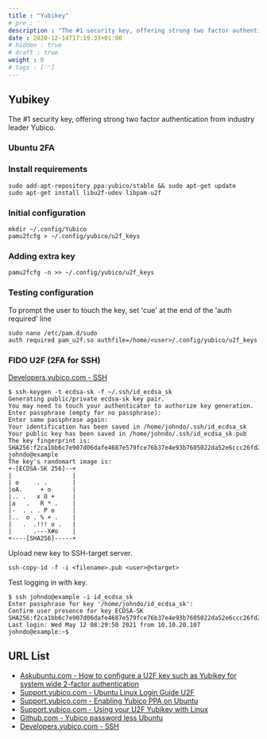 ```yaml
---
title : "Yubikey"
# pre : ' '
description : "The #1 security key, offering strong two factor authentication from industry leader Yubico."
date : 2020-12-14T17:19:33+01:00
# hidden : true
# draft : true
weight : 0
# tags : ['']
---
```


## Yubikey

The #1 security key, offering strong two factor authentication from industry leader Yubico.

### Ubuntu 2FA

### Install requirements

```plain
sudo add-apt-repository ppa:yubico/stable && sudo apt-get update
sudo apt-get install libu2f-udev libpam-u2f
```

### Initial configuration

```plain
mkdir ~/.config/Yubico
pamu2fcfg > ~/.config/yubico/u2f_keys
```

### Adding extra key

```plain
pamu2fcfg -n >> ~/.config/yubico/u2f_keys
```

### Testing configuration

To prompt the user to touch the key, set 'cue' at the end of the 'auth required' line

```plain
sudo nano /etc/pam.d/sudo
auth required pam_u2f.so authfile=/home/<user>/.config/yubico/u2f_keys
```

### FIDO U2F (2FA for SSH)

[Developers.yubico.com - SSH](https://developers.yubico.com/SSH/)

```plain
$ ssh-keygen -t ecdsa-sk -f ~/.ssh/id_ecdsa_sk
Generating public/private ecdsa-sk key pair.
You may need to touch your authenticator to authorize key generation.
Enter passphrase (empty for no passphrase): 
Enter same passphrase again: 
Your identification has been saved in /home/johndo/.ssh/id_ecdsa_sk
Your public key has been saved in /home/johndo/.ssh/id_ecdsa_sk.pub
The key fingerprint is:
SHA256:f2ca1bb6c7e907d06dafe4687e579fce76b37e4e93b7605022da52e6ccc26fd2 johndo@example
The key's randomart image is:
+-[ECDSA-SK 256]--+
|                 |
| o     . .       |
|oA.     + o      |
|.. .   x O +     |
|a   .   R * .    |
|-  . . . P o     |
|..  o . % + .    |
|   .  .!!! o .   |
|      .---X#o    |
+----[SHA256]-----+
```

Upload new key to SSH-target server.

```plain
ssh-copy-id -f -i <filename>.pub <user>@<target>
```

Test logging in with key.

```plain
$ ssh johndo@example -i id_ecdsa_sk
Enter passphrase for key '/home/johndo/id_ecdsa_sk': 
Confirm user presence for key ECDSA-SK SHA256:f2ca1bb6c7e907d06dafe4687e579fce76b37e4e93b7605022da52e6ccc26fd2
Last login: Wed May 12 08:29:50 2021 from 10.10.20.107
johndo@example:~$
```

## URL List

* [Askubuntu.com - How to configure a U2F key such as Yubikey for system wide 2-factor authentication](https://askubuntu.com/questions/1071027/how-to-configure-a-u2f-keysuch-as-a-yubikey-for-system-wide-2-factor-authentic)
* [Support.yubico.com - Ubuntu Linux Login Guide U2F](https://support.yubico.com/hc/en-us/articles/360016649099-Ubuntu-Linux-Login-Guide-U2F)
* [Support.yubico.com - Enabling Yubico PPA on Ubuntu](https://support.yubico.com/hc/en-us/articles/360016649039-Enabling-the-Yubico-PPA-on-Ubuntu)
* [Support.yubico.com - Using your U2F Yubikey with Linux](https://support.yubico.com/hc/en-us/articles/360013708900-Using-Your-U2F-YubiKey-with-Linux)
* [Github.com - Yubico password less Ubuntu](https://github.com/vanderblugen/yubico_password_less_ubuntu)
* [Developers.yubico.com - SSH](https://developers.yubico.com/SSH/)
